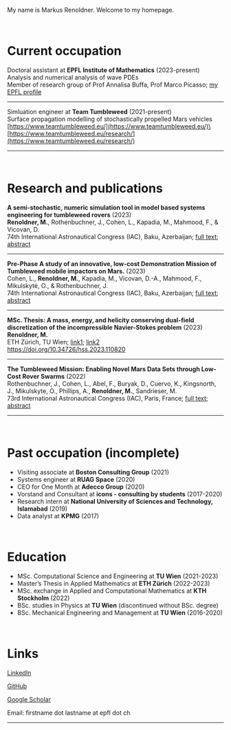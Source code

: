 <head>
<meta name="google-site-verification" content="ruOBcOn1XgWB3kz3N4Mym7lNwkgxqcFxM-pc9VEJmYs" />
</head>



My name is Markus Renoldner. Welcome to my homepage.
  
<br />


# Current occupation

Doctoral assistant at **EPFL Institute of Mathematics** (2023-present)\
Analysis and numerical analysis of wave PDEs\
Member of research group of Prof Annalisa Buffa, Prof Marco Picasso; [my EPFL profile](https://people.epfl.ch/markus.renoldner/)

-------------------

Simluation engineer at **Team Tumbleweed** (2021-present)\
Surface propagation modelling of stochastically propelled Mars vehicles\
[https://www.teamtumbleweed.eu/](https://www.teamtumbleweed.eu/)\
[https://www.teamtumbleweed.eu/research/](https://www.teamtumbleweed.eu/research/)

-------------------

<br />


# Research and publications

**A semi-stochastic, numeric simulation tool in model based systems engineering for tumbleweed rovers** (2023)\
**Renoldner, M.**, Rothenbuchner, J., Cohen, L., Kapadia, M., Mahmood, F., & Vicovan, D.\
74th International Astronautical Congress (IAC), Baku, Azerbaijan; [full text](https://www.teamtumbleweed.eu/development/wp-content/uploads/2023/12/IAC-23D14A11x77760.pdf); [abstract](https://iafastro.directory/iac/paper/id/77760/abstract-pdf/IAC-23,D1,4A,11,x77760.brief.pdf?2023-09-14.18:16:05)

-------------------

**Pre-Phase A study of an innovative, low-cost Demonstration Mission of Tumbleweed mobile impactors on Mars.** (2023)\
Cohen, L., **Renoldner, M.**, Kapadia, M., Vicovan, D.-A., Mahmood, F., Mikulskytė, O., & Rothenbuchner, J.\
74th International Astronautical Congress (IAC), Baku, Azerbaijan; [full text](https://www.teamtumbleweed.eu/development/wp-content/uploads/2023/12/IAC-23A3IP47x77769.pdf); [abstract](https://iafastro.directory/iac/paper/id/77769/ext/abstract-pdf/IAC-23,A3,IP,47,x77769.brief.pdf?2023-09-15.15:19:49)

-------------------

**MSc. Thesis: A mass, energy, and helicity conserving dual-field discretization of the incompressible Navier-Stokes problem** (2023)\
**Renoldner, M.**\
ETH Zürich, TU Wien; [link1](https://people.math.ethz.ch/~hiptmair/StudentProjects/Renoldner.Markus/MScThesis.pdf); [link2](https://repositum.tuwien.at/handle/20.500.12708/177634)\
https://doi.org/10.34726/hss.2023.110820

-------------------

**The Tumbleweed Mission: Enabling Novel Mars Data Sets through Low-Cost Rover Swarms** (2022)\
Rothenbuchner, J., Cohen, L., Abel, F., Buryak, D., Cuervo, K., Kingsnorth, J., Mikulskyte, O., Phillips, A., **Renoldner, M.**, Sandrieser, M.\
73rd International Astronautical Congress (IAC), Paris, France; [full text](https://www.teamtumbleweed.eu/development/wp-content/uploads/2022/10/IAC-22A3IPx72458.pdf); [abstract](https://iafastro.directory/iac/paper/id/72458/abstract-pdf/IAC-22,A3,IP,45,x72458.brief.pdf?2022-04-05.09:45:14)

-------------------


<br />

# Past occupation (incomplete)

- Visiting associate at **Boston Consulting Group** (2021)
- Systems engineer at **RUAG Space** (2020)
- CEO for One Month at **Adecco Group** (2020)
- Vorstand and Consultant at **icons - consulting by students** (2017-2020)
- Research intern at **National University of Sciences and Technology, Islamabad** (2019)
- Data analyst at **KPMG** (2017)


<br />

# Education

- MSc. Computational Science and Engineering at **TU Wien** (2021-2023)
- Master’s Thesis in Applied Mathematics at **ETH Zürich** (2022-2023)
- MSc. exchange in Applied and Computational Mathematics at **KTH Stockholm** (2022)
- BSc. studies in Physics at **TU Wien** (discontinued without BSc. degree)
- BSc. Mechanical Engineering and Management at **TU Wien** (2016-2020)


<br />

# Links

[LinkedIn](https://www.linkedin.com/in/markusrenoldner)

[GitHub](https://github.com/markusrenoldner)

[Google Scholar](https://scholar.google.com/citations?user=UB47bUEAAAAJ) 

Email: firstname dot lastname at epfl dot ch

-------------------

